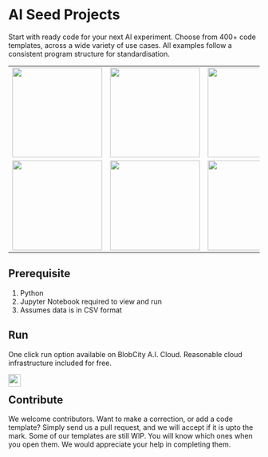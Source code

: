 # AI Seed Projects
Start with ready code for your next AI experiment. Choose from 400+ code templates, across a wide variety of use cases. All examples follow a consistent program structure for standardisation.

<table>
        <tr>
          <td>
            <a href="Classification"><img src="https://cdn.blobcity.com/img/classification_github_2.png" height="180"/></a>
          </td>
          <td>
            <a href="/Regression"><img src="https://cdn.blobcity.com/img/regression_github_2.png" height="180"/></a>
          </td>
          <td>
            <a href="/Clustering"><img src="https://cdn.blobcity.com/img/clustering_github_2.png" height="180"/></a>
          </td>
          <td>
            <a href="/EDA"><img src="https://cdn.blobcity.com/img/eda_github_2.png" height="180"/></a>
          </td>
        </tr>
        <tr>
          <td>
            <a href="/Dimensionality%20Reduction"><img src="https://cdn.blobcity.com/img/dimension_reduction_github_2.png" height="180"/></a>
          </td>
          <td>
            <a href="/Time%20Series%20Analysis"><img src="https://cdn.blobcity.com/img/time_series_github_2.png" height="180"/></a>
          </td>
          <td>
            <a href="/Natural%20Language%20Processing"><img src="https://cdn.blobcity.com/img/nlp_github_2.png" height="180"/></a>
          </td>
          <td>
            <a href="/Audio%20Visual"><img src="https://cdn.blobcity.com/img/image_video_github_2.png" height="180"/></a>
          </td>
        </tr>
</table>


## Prerequisite
1. Python
2. Jupyter Notebook required to view and run
3. Assumes data is in CSV format

## Run
One click run option available on BlobCity A.I. Cloud. Reasonable cloud infrastructure included for free.

[<img src="https://cloud.blobcity.com/assets/images/badge.png" height="25" style="margin-bottom:-15px" />](https://cloud.blobcity.com)

## Contribute
We welcome contributors. Want to make a correction, or add a code template? Simply send us a pull request, and we will accept if it is upto the mark. Some of our templates are still WIP. You will know which ones when you open them. We would appreciate your help in completing them.  
